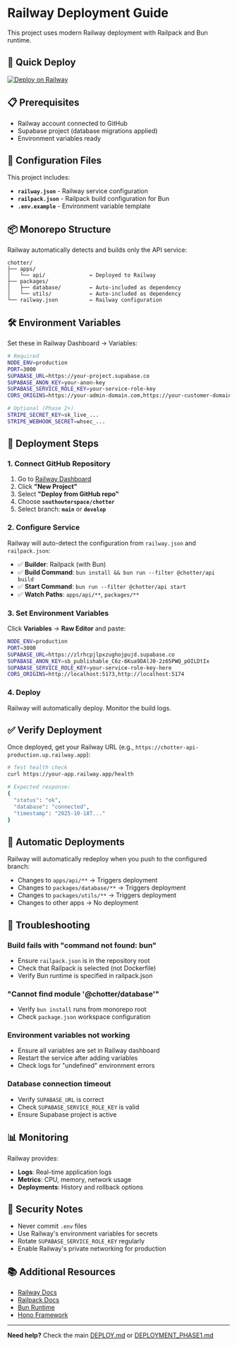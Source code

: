 # Railway Deployment Guide

This project uses modern Railway deployment with Railpack and Bun runtime.

## 🚀 Quick Deploy

[![Deploy on Railway](https://railway.app/button.svg)](https://railway.app/new/template)

## 📋 Prerequisites

- Railway account connected to GitHub
- Supabase project (database migrations applied)
- Environment variables ready

## 🔧 Configuration Files

This project includes:

- **`railway.json`** - Railway service configuration
- **`railpack.json`** - Railpack build configuration for Bun
- **`.env.example`** - Environment variable template

## 📦 Monorepo Structure

Railway automatically detects and builds only the API service:

```
chotter/
├── apps/
│   └── api/              ← Deployed to Railway
├── packages/
│   ├── database/         ← Auto-included as dependency
│   └── utils/            ← Auto-included as dependency
└── railway.json          ← Railway configuration
```

## 🛠️ Environment Variables

Set these in Railway Dashboard → Variables:

```bash
# Required
NODE_ENV=production
PORT=3000
SUPABASE_URL=https://your-project.supabase.co
SUPABASE_ANON_KEY=your-anon-key
SUPABASE_SERVICE_ROLE_KEY=your-service-role-key
CORS_ORIGINS=https://your-admin-domain.com,https://your-customer-domain.com

# Optional (Phase 2+)
STRIPE_SECRET_KEY=sk_live_...
STRIPE_WEBHOOK_SECRET=whsec_...
```

## 🎯 Deployment Steps

### 1. Connect GitHub Repository

1. Go to [Railway Dashboard](https://railway.app/dashboard)
2. Click **"New Project"**
3. Select **"Deploy from GitHub repo"**
4. Choose **`southouterspace/chotter`**
5. Select branch: **`main`** or **`develop`**

### 2. Configure Service

Railway will auto-detect the configuration from `railway.json` and `railpack.json`:

- ✅ **Builder**: Railpack (with Bun)
- ✅ **Build Command**: `bun install && bun run --filter @chotter/api build`
- ✅ **Start Command**: `bun run --filter @chotter/api start`
- ✅ **Watch Paths**: `apps/api/**`, `packages/**`

### 3. Set Environment Variables

Click **Variables** → **Raw Editor** and paste:

```bash
NODE_ENV=production
PORT=3000
SUPABASE_URL=https://zlrhcpjlpxzughojpujd.supabase.co
SUPABASE_ANON_KEY=sb_publishable_C6z-6Kua9DAlJ0-2z65PWQ_pOILDtIx
SUPABASE_SERVICE_ROLE_KEY=your-service-role-key-here
CORS_ORIGINS=http://localhost:5173,http://localhost:5174
```

### 4. Deploy

Railway will automatically deploy. Monitor the build logs.

## ✅ Verify Deployment

Once deployed, get your Railway URL (e.g., `https://chotter-api-production.up.railway.app`):

```bash
# Test health check
curl https://your-app.railway.app/health

# Expected response:
{
  "status": "ok",
  "database": "connected",
  "timestamp": "2025-10-18T..."
}
```

## 🔄 Automatic Deployments

Railway will automatically redeploy when you push to the configured branch:

- Changes to `apps/api/**` → Triggers deployment
- Changes to `packages/database/**` → Triggers deployment
- Changes to `packages/utils/**` → Triggers deployment
- Changes to other apps → No deployment

## 🐛 Troubleshooting

### Build fails with "command not found: bun"

- Ensure `railpack.json` is in the repository root
- Check that Railpack is selected (not Dockerfile)
- Verify Bun runtime is specified in railpack.json

### "Cannot find module '@chotter/database'"

- Verify `bun install` runs from monorepo root
- Check `package.json` workspace configuration

### Environment variables not working

- Ensure all variables are set in Railway dashboard
- Restart the service after adding variables
- Check logs for "undefined" environment errors

### Database connection timeout

- Verify `SUPABASE_URL` is correct
- Check `SUPABASE_SERVICE_ROLE_KEY` is valid
- Ensure Supabase project is active

## 📊 Monitoring

Railway provides:

- **Logs**: Real-time application logs
- **Metrics**: CPU, memory, network usage
- **Deployments**: History and rollback options

## 🔐 Security Notes

- Never commit `.env` files
- Use Railway's environment variables for secrets
- Rotate `SUPABASE_SERVICE_ROLE_KEY` regularly
- Enable Railway's private networking for production

## 📚 Additional Resources

- [Railway Docs](https://docs.railway.app)
- [Railpack Docs](https://railpack.com)
- [Bun Runtime](https://bun.sh)
- [Hono Framework](https://hono.dev)

---

**Need help?** Check the main [DEPLOY.md](./DEPLOY.md) or [DEPLOYMENT_PHASE1.md](./docs/DEPLOYMENT_PHASE1.md)
